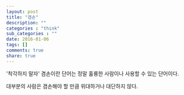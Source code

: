 ```yaml
---
layout: post
title: "겸손"
description: ""
categories : "think"
sub_categories : ""
date: 2016-01-06
tags: []
comments: true
share: true
---
```


'착각하지 말자' 겸손이란 단어는 정말 훌륭한 사람이나 사용할 수 있는 단어이다.

대부분의 사람은 겸손해야 할 만큼 위대하거나 대단하지 않다.  

